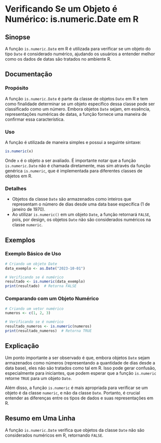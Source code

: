 <!--
Meta Description: # Verificando Se um Objeto é Numérico: is.numeric.Date em R ## Sinopse A função `is.numeric.Date` em R é utilizada para verificar se um objeto do tipo...
Meta Keywords: date, numeric, função, objeto, classe
-->

# Verificando Se um Objeto é Numérico: is.numeric.Date em R

## Sinopse
A função `is.numeric.Date` em R é utilizada para verificar se um objeto do tipo `Date` é considerado numérico, ajudando os usuários a entender melhor como os dados de datas são tratados no ambiente R.

## Documentação
### Propósito
A função `is.numeric.Date` é parte da classe de objetos `Date` em R e tem como finalidade determinar se um objeto específico dessa classe pode ser classificado como um número. Embora objetos `Date` sejam, em essência, representações numéricas de datas, a função fornece uma maneira de confirmar essa característica.

### Uso
A função é utilizada de maneira simples e possui a seguinte sintaxe:

```R
is.numeric(x)
```

Onde `x` é o objeto a ser avaliado. É importante notar que a função `is.numeric.Date` não é chamada diretamente, mas sim através da função genérica `is.numeric`, que é implementada para diferentes classes de objetos em R.

### Detalhes
- Objetos da classe `Date` são armazenados como inteiros que representam o número de dias desde uma data base específica (1 de janeiro de 1970).
- Ao utilizar `is.numeric()` em um objeto `Date`, a função retornará `FALSE`, pois, por design, os objetos `Date` não são considerados numéricos na classe `numeric`.

## Exemplos
### Exemplo Básico de Uso

```R
# Criando um objeto Date
data_exemplo <- as.Date("2023-10-01")

# Verificando se é numérico
resultado <- is.numeric(data_exemplo)
print(resultado)  # Retorna FALSE
```

### Comparando com um Objeto Numérico

```R
# Criando um vetor numérico
numeros <- c(1, 2, 3)

# Verificando se é numérico
resultado_numeros <- is.numeric(numeros)
print(resultado_numeros)  # Retorna TRUE
```

## Explicação
Um ponto importante a ser observado é que, embora objetos `Date` sejam armazenados como números (representando a quantidade de dias desde a data base), eles não são tratados como tal em R. Isso pode gerar confusão, especialmente para iniciantes, que podem esperar que a função `is.numeric` retorne `TRUE` para um objeto `Date`. 

Além disso, a função `is.numeric` é mais apropriada para verificar se um objeto é da classe `numeric`, e não da classe `Date`. Portanto, é crucial entender as diferenças entre os tipos de dados e suas representações em R.

## Resumo em Uma Linha
A função `is.numeric.Date` verifica que objetos da classe `Date` não são considerados numéricos em R, retornando `FALSE`.